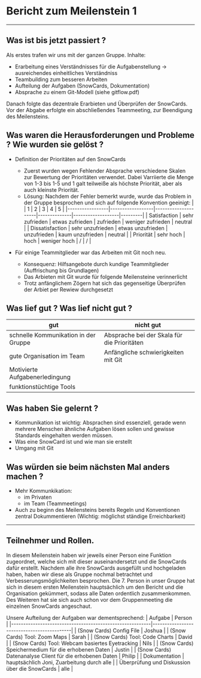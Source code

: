 # Bericht zum Meilenstein 1
---
## Was ist bis jetzt passiert ?
Als erstes trafen wir uns mit der ganzen Gruppe. 
Inhalte:    
- Erarbeitung eines Verständnisses für die Aufgabenstellung -> ausreichendes einheitliches Verständniss 
- Teambuilding zum besseren Arbeiten
- Aufteilung der Aufgaben (SnowCards, Dokumentation)
- Absprache zu einem Git-Modell (siehe gitflow.pdf)  

Danach folgte das dezentrale Erarbieten und Überprüfen der SnowCards. 
Vor der Abgabe erfolgte ein abschließendes Teammeeting, zur Beendigung des Meilensteins.  

## Was waren die Herausforderungen und Probleme ? Wie wurden sie gelöst ?
- Definition der Prioritäten auf den SnowCards
    - Zuerst wurden wegen Fehlender Absprache verschiedene Skalen zur Bewertung der Prioritäten verwendet. Dabei Varriierte die Menge von 1-3 bis 1-5 und 1 galt teilweiße als höchste Priorität, aber als auch kleinste Priorität.
    - Lösung: Nachdem der Fehler bemerkt wurde, wurde das Problem in der Gruppe besprochen und sich auf folgende Konvention geeinigt:
        |                 |         1        |          2          |      3       |         4         |    5    |
        |-----------------|------------------|---------------------|--------------|-------------------|---------|
        | Satisfaction    | sehr zufrieden   | etwas zufrieden     | zufrieden    | weniger zufrieden | neutral |
        | Dissatisfaction | sehr unzufrieden | etwas unzufrieden   | unzufrieden  | kaum unzufrieden  | neutral |
        | Priorität       | sehr hoch        | hoch                | weniger hoch | /                 | /       |  

- Für einige Teammitglieder war das Arbeiten mit Git noch neu.
    - Konsequenz: Hilfsangebote durch kundige Teammitglieder (Auffrischung bis Grundlagen)
    - Das Arbieten mit Git wurde für folgende Meilensteine verinnerlicht
    - Trotz anfänglichem Zögern hat sich das gegenseitige Überprüfen der Arbiet per Rewiew durchgesetzt  

## Was lief gut ? Was lief nicht gut ?
| gut                                         | nicht gut                                   |
|---------------------------------------------|---------------------------------------------|
| schnelle Kommunikation in der Gruppe        | Absprache bei der Skala für die Prioritäten |
| gute Organisation im Team                   | Anfängliche schwierigkeiten mit Git         |
| Motivierte Aufgabenerledingung              |                                             | 
| funktionstüchtige Tools                     |                                             |   

## Was haben Sie gelernt ?
- Kommunikation ist wichtig: Absprachen sind essenziell, gerade wenn mehrere Menschen ähnliche Aufgaben lösen sollen und gewisse Standards eingehalten werden müssen.
- Was eine SnowCard ist und wie man sie erstellt
- Umgang mit Git  

## Was würden sie beim nächsten Mal anders machen ?
- Mehr Kommunkikation:
    - im Privaten
    - im Team (Teammeetings)
- Auch zu beginn des Meilensteins bereits Regeln und Konventionen zentral Dokummentieren (Wichtig: möglichst ständige Erreichbarkeit)  

---
## Teilnehmer und Rollen.
In diesem Meilenstein haben wir jeweils einer Person eine Funktion zugeordnet, welche sich mit dieser auseinandersetzt und die SnowCards dafür erstellt. Nachdem alle ihre SnowCards ausgefüllt und hochgeladen haben, haben wir diese als Gruppe nochmal betrachtet und Verbesserungsmöglichkeiten besprochen. Die 7. Person in unser Gruppe hat sich in diesem ersten Meilenstein hauptsächlich um den Bericht und die Organisation gekümmert, sodass alle Daten ordentlich zusammenkommen. Des Weiteren hat sie sich auch schon vor dem Gruppenmeeting die einzelnen SnowCards angeschaut.  

Unsere Aufteilung der Aufgaben war dementsprechend:
| Aufgabe                                                  | Person                                     |
|----------------------------------------------------------|--------------------------------------------|
| (Snow Cards) Config File                                 | Joshua                                     |
| (Snow Cards) Tool: Zoom Maps                             | Sarah                                      |
| (Snow Cards) Tool: Code Charts                           | David                                      |
| (Snow Cards) Tool: Webcam basiertes Eyetracking          | Nils                                       |
| (Snow Cards) Speichermedium für die erhobenen Daten      | Justin                                     |
| (Snow Cards) Datenanalyse Client für die erhobenen Daten | Philip                                     |
| Dokumentation                                            | hauptsächlich Joni, Zuarbeitung durch alle |
| Überprüfung und Diskussion über die SnowCards            | alle                                       |

